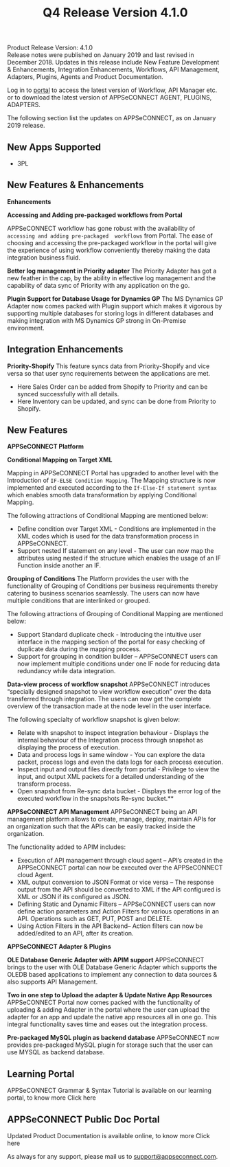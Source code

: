 ﻿---
title: "Q4 Release Version 4.1.0"
toc: true
tag: developers
category: "release-notes"
menus: 
    2019Release:
        title: "Q4 V 4.1.0"
        weight: 1
        icon: fa fa-wpexplorer
        identifier: 2018Q4Release
---
Product Release Version: 4.1.0   
Release notes were published on January 2019 and last revised in December 2018. 
Updates in this release include New Feature Development & Enhancements, 
Integration Enhancements, Workflows, API Management, Adapters, Plugins, 
Agents and Product Documentation.
     
Log in to [portal](https://portal.appseconnect.com/Account/Login?ReturnUrl=%2f#!) to access the latest version of Workflow, API Manager etc. or
to download the latest version of APPSeCONNECT AGENT, PLUGINS, ADAPTERS.

The following section list the updates on APPSeCONNECT, as on January 2019 release. 

## New Apps Supported

* 3PL

## New Features & Enhancements

**Enhancements**

**Accessing and Adding pre-packaged workflows from Portal**

APPSeCONNECT workflow has gone robust with the availability of `accessing and adding pre-packaged 
workflows` from Portal. The ease of choosing and accessing the pre-packaged workflow in the portal 
will give the experience of using workflow conveniently thereby making the data integration business
fluid.  

**Better log management in Priority adapter**
The Priority Adapter has got a new feather in the cap, by the ability in effective log management 
and the capability of data sync of Priority with any application on the go.  

**Plugin Support for Database Usage for Dynamics GP**
The MS Dynamics GP Adapter now comes packed with Plugin support which makes it vigorous by supporting
multiple databases for storing logs in different databases and making integration with 
MS Dynamics GP strong in On-Premise environment.  

## Integration Enhancements

**Priority-Shopify** 
This feature syncs data from Priority-Shopify and vice versa so that user sync requirements between the applications are met. 
* Here Sales Order can be added from Shopify to Priority and can be synced successfully with all details. 
* Here Inventory can be updated, and sync can be done from Priority to Shopify.

## New Features

**APPSeCONNECT Platform**


**Conditional Mapping on Target XML** 

Mapping in APPSeCONNECT Portal has upgraded to another level with the Introduction 
of `IF-ELSE Condition Mapping`. The Mapping structure is now implemented and executed according
to the `If-Else-If statement syntax` which enables smooth data transformation by applying 
Conditional Mapping.

The following attractions of Conditional Mapping are mentioned below:

* Define condition over Target XML - Conditions are implemented in the XML codes which is used for the data transformation process in APPSeCONNECT.
* Support nested If statement on any level - The user can now map the attributes using nested if the structure which enables the usage of an IF Function inside another an IF.

**Grouping of Conditions**
The Platform provides the user with the functionality of Grouping of Conditions per business requirements thereby catering to business scenarios seamlessly. The users can now have multiple conditions that are interlinked or grouped.

The following attractions of Grouping of Conditional Mapping are mentioned below:

* Support Standard duplicate check - Introducing the intuitive user interface in the mapping section of the portal for easy checking of duplicate data during the mapping process.
* Support for grouping in condition builder – APPSeCONNECT users can now implement multiple conditions under one IF node for reducing data redundancy while data integration.

**Data-view process of workflow snapshot**
APPSeCONNECT introduces “specially designed snapshot to view workflow execution” over the data transferred through integration. The users can now get the complete overview of the transaction made at the node level in the user interface.

The following specialty of workflow snapshot is given below:

* Relate with snapshot to inspect integration behaviour - Displays the internal behaviour of the Integration process through snapshot as displaying the process of execution.
* Data and process logs in same window - You can explore the data packet, process logs and even the data logs for each process execution.
* Inspect input and output files directly from portal - Privilege to view the input, and output XML packets for a detailed understanding of the transform process.  
* Open snapshot from Re-sync data bucket - Displays the error log of the executed workflow in the snapshots Re-sync bucket.** 

**APPSeCONNECT API Management**
APPSeCONNECT being an API management platform allows to create, manage, deploy, maintain APIs for an organization such that the APIs can be easily tracked inside the organization.

The functionality added to APIM includes:

* Execution of API management through cloud agent – API’s created in the APPSeCONNECT portal can now be executed over the APPSeCONNECT cloud Agent.
* XML output conversion to JSON Format or vice versa – The response output from the API should be converted to XML if the API configured is XML or JSON if its configured as JSON.
* Defining Static and Dynamic Filters – APPSeCONNECT users can now define action parameters and Action Filters for various operations in an API. Operations such as GET, PUT, POST and DELETE.
* Using Action Filters in the API Backend– Action filters can now be added/edited to an API, after its creation.

**APPSeCONNECT Adapter & Plugins**

**OLE Database Generic Adapter with APIM support**
APPSeCONNECT brings to the user with OLE Database Generic Adapter which supports the OLEDB based applications to implement any connection to data sources & also supports API Management.

**Two in one step to Upload the adapter & Update Native App Resources**
APPSeCONNECT Portal now comes packed with the functionality of uploading & adding Adapter in the portal where the user can upload the adapter for an app and update the native app resources all in one go. This integral functionality saves time and eases out the integration process.

**Pre-packaged MySQL plugin as backend database** 
APPSeCONNECT now provides pre-packaged MySQL plugin for storage such that the user can use MYSQL as backend database.

## Learning Portal 
APPSeCONNECT Grammar & Syntax Tutorial is available on our learning portal, to know more Click here

## APPSeCONNECT Public Doc Portal 
Updated Product Documentation is available online, to know more Click here

As always for any support, please mail us to support@appseconnect.com.



